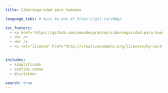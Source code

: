 ```yaml
---
title: Ciberseguridad para humanos

language_tabs: # must be one of https://git.io/vQNgJ

toc_footers:
  - <a href='https://github.com/nmendezgranton/ciberseguridad-para-humanos'>Contribuir</a>
  - <br />
  - <br />
  - <a rel="license" href="http://creativecommons.org/licenses/by-sa/4.0/"><img alt="Licencia Creative Commons" style="border-width:0" src="https://i.creativecommons.org/l/by-sa/4.0/88x31.png" /></a><br /><a rel="license" href="http://creativecommons.org/licenses/by-sa/4.0/">Creative Commons Atribución <br />CompartirIgual 4.0 Int</a>.


includes:
  - simplificado
  - sentido-comun
  - disclaimer

search: true
---
```

